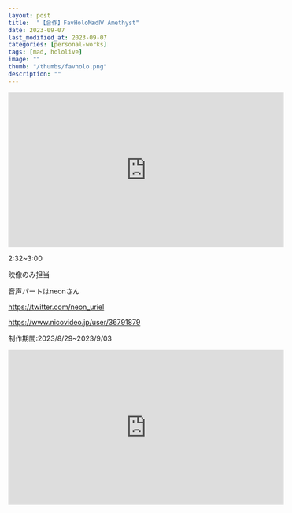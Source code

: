 ```yaml
---
layout: post
title:  "【合作】FavHoloMædⅣ Amethyst"
date: 2023-09-07
last_modified_at: 2023-09-07
categories: [personal-works]
tags: [mad, hololive]
image: ""
thumb: "/thumbs/favholo.png"
description: ""
---
```


<iframe width="560" height="315" src="https://www.youtube.com/embed/W1M5-U5JRfU?si=Z22zzIkE1LFit_gr&amp;start=151" title="YouTube video player" frameborder="0" allow="accelerometer; autoplay; clipboard-write; encrypted-media; gyroscope; picture-in-picture; web-share" allowfullscreen></iframe>

2:32~3:00

映像のみ担当

音声パートはneonさん

<https://twitter.com/neon_uriel>

<https://www.nicovideo.jp/user/36791879>

制作期間:2023/8/29~2023/9/03

<iframe width="560" height="315" src="https://www.youtube.com/embed/gMJ_8VihV0E?si=k998oI9_HWlGmRDc" title="YouTube video player" frameborder="0" allow="accelerometer; autoplay; clipboard-write; encrypted-media; gyroscope; picture-in-picture; web-share" allowfullscreen></iframe>
